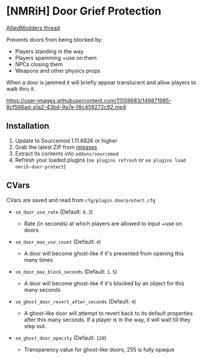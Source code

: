 # [NMRiH] Door Grief Protection

[AlliedModders thread](https://forums.alliedmods.net/showthread.php?p=2768708)

Prevents doors from being blocked by:

- Players standing in the way
- Players spamming +use on them
- NPCs closing them
- Weapons and other physics props

When a door is jammed it will briefly appear translucent and allow players to walk thru it.

https://user-images.githubusercontent.com/11559683/149871985-8cf566ad-a1a2-43bd-9a7e-f8c459272c92.mp4


## Installation
1. Update to Sourcemod 1.11.6826 or higher
2. Grab the latest ZIP from [releases](https://github.com/dysphie/nmrih-door-protect/releases)
3. Extract its contents into `addons/sourcemod`
4. Refresh your loaded plugins (`sm plugins refresh` or `sm plugins load nmrih-door-protect`)

## CVars

CVars are saved and read from `cfg/plugin.doorprotect.cfg`

- `sm_door_use_rate` (Default: `0.3`)
  - Rate (in seconds) at which players are allowed to input +use on doors
 
- `sm_door_max_use_count` (Default: `4`) 
	-	A door will become ghost-like if it's prevented from opening this many times

- `sm_door_max_block_seconds` (Default: `1.5`)
	- A door will become ghost-like if it's blocked by an object for this many seconds
	
- `sm_ghost_door_revert_after_seconds` (Default: `4`)
  - A ghost-like door will attempt to revert back to its default properties after this many seconds. 
    If a player is in the way, it will wait till they step out.

- `sm_ghost_door_opacity` (Default: `120`)
	- Transparency value for ghost-like doors, 255 is fully opaque
